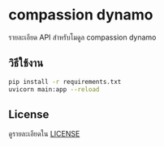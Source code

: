 # compassion dynamo

รายละเอียด API สำหรับโมดูล compassion dynamo

## วิธีใช้งาน
```bash
pip install -r requirements.txt
uvicorn main:app --reload
```

## License
ดูรายละเอียดใน [LICENSE](LICENSE)
